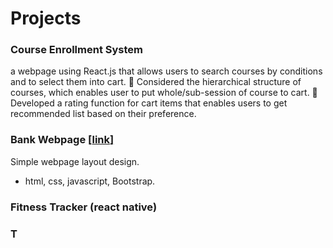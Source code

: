 # Projects


### Course Enrollment System
a webpage using React.js that allows users to search courses by conditions and to select them into cart. 
	Considered the hierarchical structure of courses, which enables user to put whole/sub-session of course to cart.
	Developed a rating function for cart items that enables users to get recommended list based on their preference.



### Bank Webpage  [[**link**]](https://jiun-ting.github.io/bank%20webpage/index.html) 
Simple webpage layout design.
* html, css, javascript, Bootstrap.


### Fitness Tracker (react native)

### T
